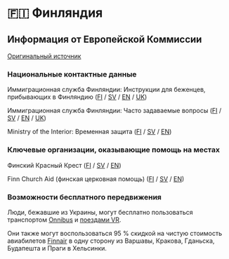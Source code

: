 # 🇫🇮 Финляндия

## Информация от Европейской Коммиссии

[Оригинальный источник](https://ec.europa.eu/info/strategy/priorities-2019-2024/stronger-europe-world/eu-solidarity-ukraine/eu-assistance-ukraine/information-people-fleeing-war-ukraine_ru)

### Национальные контактные данные

Иммиграционная служба Финляндии: Инструкции для беженцев, прибывающих в Финляндию ([FI](https://migri.fi/en/-/instructions-on-arriving-in-finland-from-ukraine?languageId=fi_FI) / [SV](https://migri.fi/en/-/instructions-on-arriving-in-finland-from-ukraine?languageId=sv_SE) / [EN](https://migri.fi/en/-/instructions-on-arriving-in-finland-from-ukraine) / [UK](https://migri.fi/toimintaohjeet-ukrainasta-paenneille/ukr))

Иммиграционная служба Финляндии: Часто задаваемые вопросы ([FI](https://migri.fi/ukk-ukraina) / [SV](https://migri.fi/sv/fos-ukraina) / [EN](https://migri.fi/en/faq-ukraine) / [UK](https://migri.fi/faq-ukraine-ukrainian))

Ministry of the Interior: Временная защита ([FI](https://intermin.fi/ukraina/tilapainen-suojelu) / [SV](https://intermin.fi/sv/krisen-i-ukraina/tillfalligt-skydd) / [EN](https://intermin.fi/en/ukraine/temporary-protection))

### Ключевые организации, оказывающие помощь на местах

Финский Красный Крест ([FI](https://www.punainenristi.fi/) / [SV](https://www.rodakorset.fi/) / [EN](https://www.redcross.fi/))

Finn Church Aid (финская церковная помощь) ([FI](https://www.kirkonulkomaanapu.fi/ajankohtaista/uutiset/kua-toimittaa-hataapua-lvivissa-avuntarve-ukrainassa-kasvanut-valtavaksi/) / [SV](https://www.kirkonulkomaanapu.fi/sv/aktuellt/nyheter/kyrkans-utlandshjalp-ger-nodhjalp-i-lviv-behovet-av-hjalp-i-ukraina-har-vuxit-enormt/) / [EN](https://www.kirkonulkomaanapu.fi/en/latest-news/news/finn-church-aid-supports-operations-in-ukraine/))

### Возможности бесплатного передвижения

Люди, бежавшие из Украины, могут бесплатно пользоваться транспортом [Onnibus](https://www.onnibus.com/onnibus-tukee-ukrainasta-tulevien-pakolaisten-liikkumista-suomessa-1-3-2022) и [поездами VR](https://www.vrgroup.fi/en/vrgroup/news/vr-groups-actions-due-to-russian-attack-on-ukraine--010320221735/).

Они также могут воспользоваться 95 % скидкой на чистую стоимость авиабилетов [Finnair](https://www.finnair.com/) в одну сторону из Варшавы, Кракова, Гданьска, Будапешта и Праги в Хельсинки.
